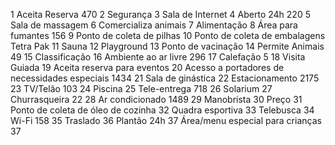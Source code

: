 1 Aceita Reserva 470
2 Segurança
3 Sala de Internet
4 Aberto 24h 220
5 Sala de massagem
6 Comercializa animais
7 Alimentação
8 Área para fumantes  156
9 Ponto de coleta de pilhas
10 Ponto de coleta de embalagens Tetra Pak
11 Sauna
12 Playground
13 Ponto de vacinação
14 Permite Animais  49
15 Classificação
16 Ambiente ao ar livre 296
17 Calefação    5
18 Visita Guiada
19 Aceita reserva para eventos
20 Acesso a portadores de necessidades especiais  1434
21 Sala de ginástica
22 Estacionamento    2175
23 TV/Telão   103
24 Piscina
25 Tele-entrega 718
26 Solarium
27 Churrasqueira   22
28 Ar condicionado  1489
29 Manobrista
30 Preço
31 Ponto de coleta de óleo de cozinha
32 Quadra esportiva
33 Telebusca
34 Wi-Fi     158
35 Traslado
36 Plantão 24h
37 Área/menu especial para crianças  37
